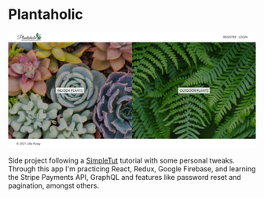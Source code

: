 # Plantaholic

![Demo image](landing.jpg)

Side project following a [SimpleTut](https://simpletut.com/courses/ecommerce/how-to-build-an-ecommerce-website-using-react-redux-graphql-firebase/) tutorial with some personal tweaks. Through this app I'm practicing React, Redux, Google Firebase, and learning the Stripe Payments API, GraphQL and features like password reset and pagination, amongst others. 
